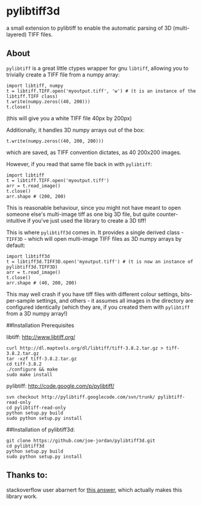 pylibtiff3d
===========

a small extension to pylibtiff to enable the automatic parsing of 3D (multi-layered) TIFF files.

## About

`pylibtiff` is a great little ctypes wrapper for gnu `libtiff`, allowing you to trivially create a TIFF file from a numpy array:

    import libtiff, numpy
    t = libtiff.TIFF.open('myoutput.tiff', 'w') # (t is an instance of the libtiff.TIFF class)
    t.write(numpy.zeros((40, 200)))
    t.close()

(this will give you a white TIFF file 40px by 200px)

Additionally, it handles 3D numpy arrays out of the box:

    t.write(numpy.zeros((40, 200, 200)))

which are saved, as TIFF convention dictates, as 40 200x200 images.

However, if you read that same file back in with `pylibtiff`:

    import libtiff
    t = libtiff.TIFF.open('myoutput.tiff')
    arr = t.read_image()
    t.close()
    arr.shape # (200, 200)

This is reasonable behaviour, since you might not have meant to open someone else's multi-image tiff as one big 3D file, but quite counter-intuitive if you've just used the library to create a 3D tiff!

This is where `pylibtiff3d` comes in. It provides a single derived class - `TIFF3D` - which will open multi-image TIFF files as 3D numpy arrays by default:

    import libtiff3d
    t = libtiff3d.TIFF3D.open('myoutput.tiff') # (t is now an instance of pylibtiff3d.TIFF3D)
    arr = t.read_image()
    t.close()
    arr.shape # (40, 200, 200)

This may well crash if you have tiff files with different colour settings, bits-per-sample settings, and others - it assumes all images in the directory are configured identically (which they are, if you created them with `pylibtiff` from a 3D numpy array!)

##Installation Prerequisites

libtiff: http://www.libtiff.org/

    curl http://dl.maptools.org/dl/libtiff/tiff-3.8.2.tar.gz > tiff-3.8.2.tar.gz
    tar -xzf tiff-3.8.2.tar.gz
    cd tiff-3.8.2
    ./configure && make
    sudo make install

pylibtiff: http://code.google.com/p/pylibtiff/

    svn checkout http://pylibtiff.googlecode.com/svn/trunk/ pylibtiff-read-only
    cd pylibtiff-read-only
    python setup.py build
    sudo python setup.py install

##Installation of pylibtiff3d:

    git clone https://github.com/joe-jordan/pylibtiff3d.git
    cd pylibtiff3d
    python setup.py build
    sudo python setup.py install

## Thanks to:
stackoverflow user abarnert for [this answer](http://stackoverflow.com/questions/13866706/subclassing-ctypes-pointers-how-does-this-code-work-and-how-do-i-override-it/13866964#13866964), which actually makes this library work.


